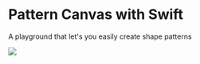 # Pattern Canvas with Swift

A playground that let's you easily create shape patterns

<p aling="center">

<img max-width="300" src="https://lh3.googleusercontent.com/L38oeVRuHCfq8B0jTwzWsb_KzTe2eu-L5e0M3b4gNsCWbyZSrefCBIkxZfTZ8UJrVSqY38oREI3q7JLDeSzJesYR5cZ3amSgeU9tB0fj9GVLUqm7PdqhzL9US_1fZBks51-8sQFqxvrMAzQAJJQO-jMDl6GCv76HOQIOsN3U7TcE5Aicp-Yu7Uo_KePlW1SeThL2HuE3FJIKjR-pG5T9KoP-fk-NkxjCGPi7j0RXx74m2uee2OHl3J6y166vOlbTK01onmGc9OOk6QclldaGAm4hsMHBEvIgD-kHl5mlSaaD9m2-p13Ir8WvYey48j4IoauWXYtFgqXrKE0iWPgWNV7EHO8-gvirJkZ1nKUOFx3wX2fnXnUTUjvNBAU2ACKHnefPrKlTWO2MTAcoCvhg-Fj1G6H020qEsvEg7kzQafCaCT56qDsda4CZB-xoRqUU-NeReYQiexeuEeM9F989snlkcgCIL3Lm0aQnvHvtUYdaUIRt3tZYKuyH5s0S0nfL9GU4yW9C21OXFH0l9H3L0toBDjXErQmPwVVvs4kgQEqGl2V8UDyGn9ELPof0HOc8dky5PuKZ=w2842-h1500" />

</p>

